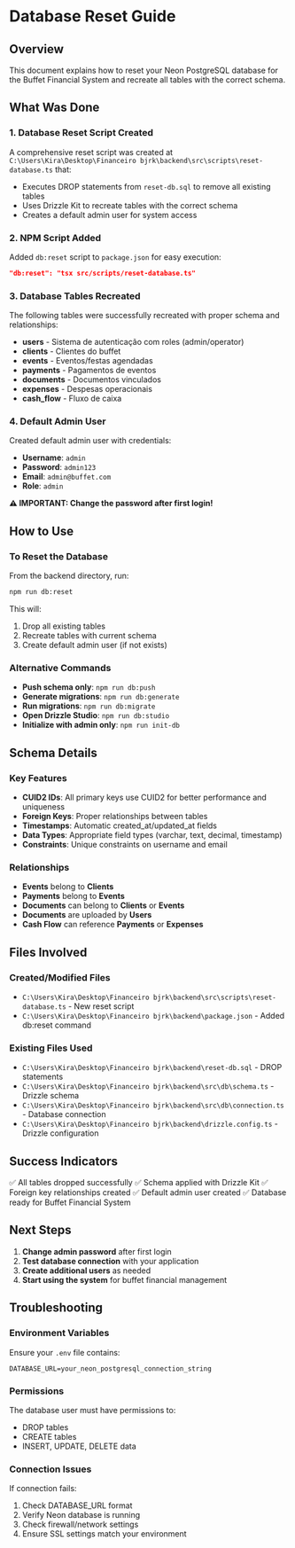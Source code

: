 # Database Reset Guide

## Overview
This document explains how to reset your Neon PostgreSQL database for the Buffet Financial System and recreate all tables with the correct schema.

## What Was Done

### 1. Database Reset Script Created
A comprehensive reset script was created at `C:\Users\Kira\Desktop\Financeiro bjrk\backend\src\scripts\reset-database.ts` that:

- Executes DROP statements from `reset-db.sql` to remove all existing tables
- Uses Drizzle Kit to recreate tables with the correct schema
- Creates a default admin user for system access

### 2. NPM Script Added
Added `db:reset` script to `package.json` for easy execution:
```json
"db:reset": "tsx src/scripts/reset-database.ts"
```

### 3. Database Tables Recreated
The following tables were successfully recreated with proper schema and relationships:

- **users** - Sistema de autenticação com roles (admin/operator)
- **clients** - Clientes do buffet
- **events** - Eventos/festas agendadas
- **payments** - Pagamentos de eventos
- **documents** - Documentos vinculados
- **expenses** - Despesas operacionais
- **cash_flow** - Fluxo de caixa

### 4. Default Admin User
Created default admin user with credentials:
- **Username**: `admin`
- **Password**: `admin123`
- **Email**: `admin@buffet.com`
- **Role**: `admin`

**⚠️ IMPORTANT: Change the password after first login!**

## How to Use

### To Reset the Database
From the backend directory, run:
```bash
npm run db:reset
```

This will:
1. Drop all existing tables
2. Recreate tables with current schema
3. Create default admin user (if not exists)

### Alternative Commands
- **Push schema only**: `npm run db:push`
- **Generate migrations**: `npm run db:generate`
- **Run migrations**: `npm run db:migrate`
- **Open Drizzle Studio**: `npm run db:studio`
- **Initialize with admin only**: `npm run init-db`

## Schema Details

### Key Features
- **CUID2 IDs**: All primary keys use CUID2 for better performance and uniqueness
- **Foreign Keys**: Proper relationships between tables
- **Timestamps**: Automatic created_at/updated_at fields
- **Data Types**: Appropriate field types (varchar, text, decimal, timestamp)
- **Constraints**: Unique constraints on username and email

### Relationships
- **Events** belong to **Clients**
- **Payments** belong to **Events**
- **Documents** can belong to **Clients** or **Events**
- **Documents** are uploaded by **Users**
- **Cash Flow** can reference **Payments** or **Expenses**

## Files Involved

### Created/Modified Files
- `C:\Users\Kira\Desktop\Financeiro bjrk\backend\src\scripts\reset-database.ts` - New reset script
- `C:\Users\Kira\Desktop\Financeiro bjrk\backend\package.json` - Added db:reset command

### Existing Files Used
- `C:\Users\Kira\Desktop\Financeiro bjrk\backend\reset-db.sql` - DROP statements
- `C:\Users\Kira\Desktop\Financeiro bjrk\backend\src\db\schema.ts` - Drizzle schema
- `C:\Users\Kira\Desktop\Financeiro bjrk\backend\src\db\connection.ts` - Database connection
- `C:\Users\Kira\Desktop\Financeiro bjrk\backend\drizzle.config.ts` - Drizzle configuration

## Success Indicators
✅ All tables dropped successfully
✅ Schema applied with Drizzle Kit
✅ Foreign key relationships created
✅ Default admin user created
✅ Database ready for Buffet Financial System

## Next Steps
1. **Change admin password** after first login
2. **Test database connection** with your application
3. **Create additional users** as needed
4. **Start using the system** for buffet financial management

## Troubleshooting

### Environment Variables
Ensure your `.env` file contains:
```
DATABASE_URL=your_neon_postgresql_connection_string
```

### Permissions
The database user must have permissions to:
- DROP tables
- CREATE tables
- INSERT, UPDATE, DELETE data

### Connection Issues
If connection fails:
1. Check DATABASE_URL format
2. Verify Neon database is running
3. Check firewall/network settings
4. Ensure SSL settings match your environment